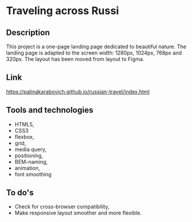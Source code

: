 
# Traveling across Russi
## Description
This project is a one-page landing page dedicated to beautiful nature. The landing page is adapted to the screen width: 1280px, 1024px, 768px and 320px. The layout has been moved from layout to Figma.

## Link
https://palinakarabovich.github.io/russian-travel/index.html

## Tools and technologies
* HTML5,
* CSS3
* flexbox,
* grid,
* media query,
* positioning,
* BEM-naming,
* animation,
* font smoothing

## To do's
- Check for cross-browser compatibility,
- Make responsive layout smoother and more flexible.


